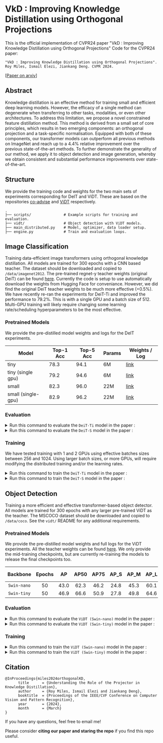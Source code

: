 # VkD : Improving Knowledge Distillation using Orthogonal Projections
This is the official implementation of CVPR24 paper "VkD : Improving Knowledge Distillation using Orthogonal Projections"
Code for the CVPR24 paper:

```text
"VkD : Improving Knowledge Distillation using Orthogonal Projections".
Roy Miles, Ismail Elezi, Jiankang Deng. CVPR 2024.
```
[[Paper on arxiv](https://arxiv.org/abs/2403.06213)]

## Abstract

Knowledge distillation is an effective method for training small and efficient deep learning models. However, the efficacy of a single method can degenerate when transferring to other tasks, modalities, or even other architectures. To address this limitation, we propose a novel constrained feature distillation method. This method is derived from a small set of core principles, which results in two emerging components: an orthogonal projection and a task-specific normalisation. Equipped with both of these components, our transformer models can outperform all previous methods on ImageNet and reach up to a 4.4% relative improvement over the previous state-of-the-art methods. To further demonstrate the generality of our method, we apply it to object detection and image generation, whereby we obtain consistent and substantial performance improvements over state-of-the-art.

## Structure

We provide the training code and weights for the two main sets of experiments corresponding for DeIT and ViDT. These are based on the repositories [co-advise](https://github.com/OliverRensu/co-advise) and [ViDT](https://github.com/naver-ai/vidt/tree/main) respectively.

```
.
├── scripts/               # Example scripts for training and evaluation.
├── vidt/                  # Object detection with ViDT models.       
├── main_distributed.py    # Model, optimizer, data loader setup.
├── engine.py              # Train and evaluation loops.
```

## Image Classification
Training data-efficient image transformers using orthogonal knowledge distillation. 
All models are trained for 300 epochs with a CNN based teacher.
The dataset should be downloaded and copied to `/data/imagenet2012`.
The pre-trained regnet-y teacher weights (original DeiT) can be found [here](https://drive.google.com/drive/folders/1vtNwxbHHvJnbFMwjD8oyjjW0lyHqfuRy?usp=sharing). Currently the code is setup to use automatically download the weights from Hugging Face for conveniance. However, we did find the original DeiT teacher weights to be much more effective (+0.5%). We have recently re-ran the experiments for DeiT-Ti and improved the performance to 79.2%. This is with a single GPU and a batch size of 512. Multi-GPU training will likely require changing some learning rate/scheduling hyperparameters to be the most effective.

### Pretrained Models

We provide the pre-distilled model weights and logs for the DeIT experiments.

| Model | Top-1 Acc | Top-5 Acc | Params | Weights / Log |
| --- | --- | --- | --- | --- |
| tiny | 78.3 | 94.1 | 6M | [link](https://drive.google.com/drive/folders/1G8jv2If3lpFlnfnmGUFrrh6Lxhzdc6y-?usp=drive_link) |
| tiny (single gpu) | 79.2 | 94.6 | 6M | [link](https://drive.google.com/drive/folders/1L4tgMthQVdRv1SD9DV_9xyLhAHBPMtuk) |
| small | 82.3 | 96.0 | 22M| [link](https://drive.google.com/drive/folders/1aBYO8BhJMCKij4GxZXXaxZkaT6VVL1-0?usp=sharing) |
| small (single-gpu) | 82.9 | 96.2 | 22M| [link](https://drive.google.com/drive/folders/1up5w3V4PFwobkiQs_4tVnDw7_2RdvXr2)

### Evaluation

<details>
<summary>Run this command to evaluate the <code>DeiT-Ti</code> model in the paper :</summary>
<pre><code>CUDA_VISIBLE_DEVICES=0 OMP_NUM_THREADS=4 \
python -m torch.distributed.launch \
       --master_port 1234 \
       --nproc_per_node=1 \
       main_distributed.py \
       --teacher regnety_160 \
       --student-model deit_ti_distilled \
       --eval-student \
       --student-ckpt /ckpts/deit_tiny/latest.pth.tar \
       --batch-size 512 \
       --data-path /data/imagenet2012</code></pre>
</details>

<details>
<summary>Run this command to evaluate the <code>DeiT-S</code> model in the paper :</summary>
<pre><code>CUDA_VISIBLE_DEVICES=0 OMP_NUM_THREADS=4 \
python -m torch.distributed.launch \
       --master_port 1235 \
       --nproc_per_node=1 \
       main_distributed.py \
       --teacher regnety_160 \
       --student-model deit_s_distilled \
       --eval-student \
       --student-ckpt /ckpts/deit_small/latest.pth.tar \
       --batch-size 512 \
       --data-path /data/imagenet2012</code></pre>
</details>


### Training
We have tested training with 1 and 2 GPUs using effective batches sizes between 256 and 1024. Using larger batch sizes, or more GPUs, will require modifying the distributed training and/or the learning rates.

<details>
<summary>Run this command to train the <code>DeiT-Ti</code> model in the paper :</summary>
<pre><code>CUDA_VISIBLE_DEVICES=0 OMP_NUM_THREADS=4 \
python -m torch.distributed.launch \
       --master_port 1236 \
       --nproc_per_node=1 \
       main_distributed.py \
       --teacher regnety_160 \
       --student-model deit_ti_distilled \
       --batch-size 512 \
       --data-path /data/imagenet2012 \
       --output_dir output/</code></pre>
</details>

<details>
<summary>Run this command to train the <code>DeiT-S</code> model in the paper :</summary>
<pre><code>CUDA_VISIBLE_DEVICES=0 OMP_NUM_THREADS=4 \
python -m torch.distributed.launch \
       --master_port 1237 \
       --nproc_per_node=1 \
       main_distributed.py \
       --teacher regnety_160 \
       --student-model deit_s_distilled \
       --batch-size 512 \
       --data-path /data/imagenet2012 \
       --output_dir output/</code></pre>
</details>

## Object Detection
Training a more efficient and effective transformer-based object detector.
All models are trained for 300 epochs with any larger pre-trained ViDT as the teacher.
The MSCOCO dataset should be downloaded and copied to `/data/coco`.
See the `vidt/` README for any additional requirements.

### Pretrained Models

We provide the pre-distilled model weights and full logs for the ViDT experiments. All the teacher weights can be found [here](https://github.com/naver-ai/vidt/tree/main#a-vit-backbone-used-for-vidt). We only provide the mid-training checkpoints, but are currently re-training the models to release the final checkpoints too.

| Backbone | Epochs | AP | AP50 | AP75 | AP_S | AP_M | AP_L | Params | Weights / Log |
| :-----: | :-----: | :-----: | :-----: | :-----: | :-----: | :-----: | :-----: | :-----: | :-----: | 
| `Swin-nano` | 50 | 43.0 | 62.3 | 46.2 | 24.8 | 45.3 | 60.1 | 16M | [link](https://drive.google.com/drive/folders/1hgbdWYd8mb5CFlUE4bqnRoaTfTvlA7Fv?usp=sharing)|
| `Swin-tiny` | 50 | 46.9 | 66.6 | 50.9 | 27.8 | 49.8 | 64.6 | 38M | [link](https://drive.google.com/drive/folders/1QvUDcI2Va6QLK5jxdL6DAur1-jlWuPe_?usp=sharing)|

### Evaluation

<details>
<summary>Run this command to evaluate the <code>ViDT (Swin-nano)</code> model in the paper :</summary>
<pre><code>python -m torch.distributed.launch \
       --master_port 1238 \
       --nproc_per_node=8 \
       --nnodes=1 \
       --use_env main.py \
       --method vidt \
       --backbone_name swin_nano \
       --batch_size 2 \
       --num_workers 2 \
       --aux_loss True \
       --with_box_refine True \
       --coco_path /data/coco \
       --resume /ckpts/vidt_nano/checkpoint.pth \
       --pre_trained none \
       --eval True</code></pre>
</details>

<details>
<summary>Run this command to evaluate the <code>ViDT (Swin-tiny)</code> model in the paper :</summary>
<pre><code>python -m torch.distributed.launch \
       --master_port 1239 \
       --nproc_per_node=8 \
       --nnodes=1 \
       --use_env main.py \
       --method vidt \
       --backbone_name swin_tiny \
       --batch_size 2 \
       --num_workers 2 \
       --aux_loss True \
       --with_box_refine True \
       --coco_path /data/coco \
       --resume /ckpts/vidt_tiny/checkpoint.pth \
       --pre_trained none \
       --eval True</code></pre>
</details>

### Training

<details>
<summary>Run this command to train the <code>ViDT (Swin-nano)</code> model in the paper :</summary>
<pre><code>CUDA_VISIBLE_DEVICES=0,1,2,3,4,5 python -m torch.distributed.launch \
       --master_port 1240 \
       --nproc_per_node=6 --nnodes=1 \
       --use_env main.py \
       --method vidt \
       --backbone_name swin_nano \
       --epochs 50 \
       --lr 1e-4 \
       --min-lr 1e-7 \
       --batch_size 2 \
       --num_workers 2 \
       --aux_loss True \
       --with_box_refine True \
       --distil_model vidt_base \
       --distil_model_path /ckpts/vidt_base_150.pth \
       --coco_path /home/data/coco \
       --output_dir swin_nano</code></pre>
</details>

<details>
<summary>Run this command to train the <code>ViDT (Swin-tiny)</code> model in the paper :</summary>
<pre><code>CUDA_VISIBLE_DEVICES=0,1,2,3,4,5 python -m torch.distributed.launch \
       --master_port 1241 \
       --nproc_per_node=6 --nnodes=1 \
       --use_env main.py \
       --method vidt \
       --backbone_name swin_small \
       --epochs 50 \
       --lr 1e-4 \
       --min-lr 1e-7 \
       --batch_size 2 \
       --num_workers 2 \
       --aux_loss True \
       --with_box_refine True \
       --distil_model vidt_base \
       --distil_model_path /ckpts/vidt_base_150.pth \
       --coco_path /data/coco \
       --output_dir swin_tiny</code></pre>
</details>
</details>

## Citation
```
@InProceedings{miles2024orthogonalKD,
      title      = {Understanding the Role of the Projector in Knowledge Distillation}, 
      author     = {Roy Miles, Ismail Elezi and Jiankang Deng},
      booktitle  = {Proceedings of the IEEE/CVF Conference on Computer Vision and Pattern Recognition},
      year       = {2024},
      month      = {March}
}
```

If you have any questions, feel free to email me! 

Please consider **citing our paper and staring the repo** if you find this repo useful.

